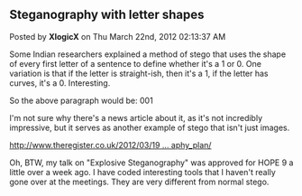 ## Steganography with letter shapes
Posted by **XlogicX** on Thu March 22nd, 2012 02:13:37 AM

Some Indian researchers explained a method of stego that uses the shape of every first letter of a sentence to define whether it's a 1 or 0. One variation is that if the letter is straight-ish, then it's a 1, if the letter has curves, it's a 0. Interesting.

So the above paragraph would be: 001

I'm not sure why there's a news article about it, as it's not incredibly impressive, but it serves as another example of stego that isn't just images.
<!-- m --><a class="postlink" href="http://www.theregister.co.uk/2012/03/19/new_steganography_plan/">http://www.theregister.co.uk/2012/03/19 ... aphy_plan/</a><!-- m -->

Oh, BTW, my talk on &quot;Explosive Steganography&quot; was approved for HOPE 9 a little over a week ago. I have coded interesting tools that I haven't really gone over at the meetings. They are very different from normal stego.
